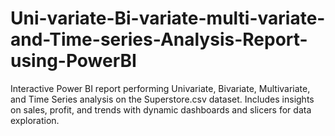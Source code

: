 # Uni-variate-Bi-variate-multi-variate-and-Time-series-Analysis-Report-using-PowerBI
Interactive Power BI report performing Univariate, Bivariate, Multivariate, and Time Series analysis on the Superstore.csv dataset. Includes insights on sales, profit, and trends with dynamic dashboards and slicers for data exploration.
